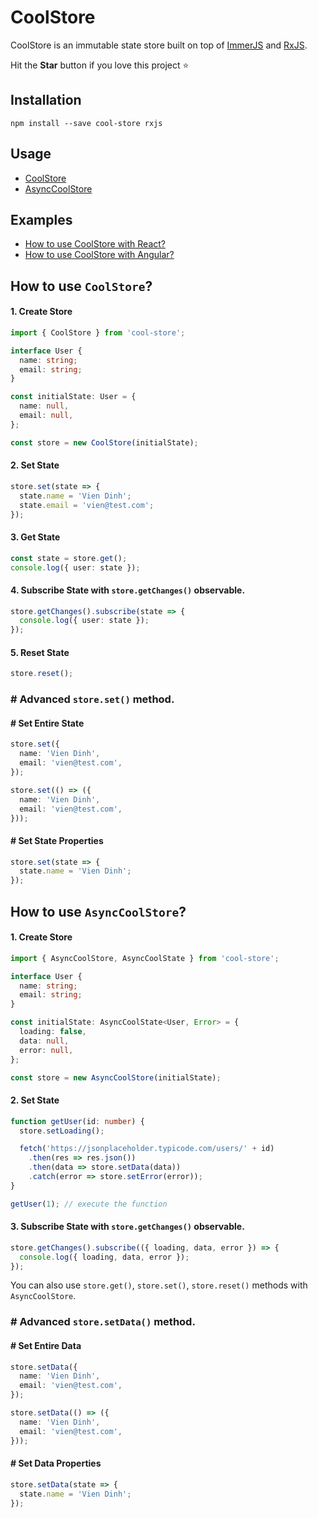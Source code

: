 # CoolStore

CoolStore is an immutable state store built on top of [ImmerJS](https://www.npmjs.com/package/immer) and [RxJS](https://www.npmjs.com/package/rxjs).

Hit the **Star** button if you love this project ⭐️

## Installation

```
npm install --save cool-store rxjs
```

## Usage

- [CoolStore](https://github.com/Maxvien/cool-store#how-to-use-coolstore)
- [AsyncCoolStore](https://github.com/Maxvien/cool-store#how-to-use-asynccoolstore)

## Examples

- [How to use CoolStore with React?](https://github.com/Maxvien/cool-store/tree/master/examples/cool-store-react)
- [How to use CoolStore with Angular?](https://github.com/Maxvien/cool-store/tree/master/examples/cool-store-angular)

## How to use `CoolStore`?

#### 1. Create Store

```ts
import { CoolStore } from 'cool-store';

interface User {
  name: string;
  email: string;
}

const initialState: User = {
  name: null,
  email: null,
};

const store = new CoolStore(initialState);
```

#### 2. Set State

```ts
store.set(state => {
  state.name = 'Vien Dinh';
  state.email = 'vien@test.com';
});
```

#### 3. Get State

```ts
const state = store.get();
console.log({ user: state });
```

#### 4. Subscribe State with `store.getChanges()` observable.

```ts
store.getChanges().subscribe(state => {
  console.log({ user: state });
});
```

#### 5. Reset State

```ts
store.reset();
```

### # Advanced `store.set()` method.

#### # Set Entire State

```ts
store.set({
  name: 'Vien Dinh',
  email: 'vien@test.com',
});
```

```ts
store.set(() => ({
  name: 'Vien Dinh',
  email: 'vien@test.com',
}));
```

#### # Set State Properties

```ts
store.set(state => {
  state.name = 'Vien Dinh';
});
```

## How to use `AsyncCoolStore`?

#### 1. Create Store

```ts
import { AsyncCoolStore, AsyncCoolState } from 'cool-store';

interface User {
  name: string;
  email: string;
}

const initialState: AsyncCoolState<User, Error> = {
  loading: false,
  data: null,
  error: null,
};

const store = new AsyncCoolStore(initialState);
```

#### 2. Set State

```ts
function getUser(id: number) {
  store.setLoading();

  fetch('https://jsonplaceholder.typicode.com/users/' + id)
    .then(res => res.json())
    .then(data => store.setData(data))
    .catch(error => store.setError(error));
}

getUser(1); // execute the function
```

#### 3. Subscribe State with `store.getChanges()` observable.

```ts
store.getChanges().subscribe(({ loading, data, error }) => {
  console.log({ loading, data, error });
});
```

You can also use `store.get()`, `store.set()`, `store.reset()` methods with `AsyncCoolStore`.

### # Advanced `store.setData()` method.

#### # Set Entire Data

```ts
store.setData({
  name: 'Vien Dinh',
  email: 'vien@test.com',
});
```

```ts
store.setData(() => ({
  name: 'Vien Dinh',
  email: 'vien@test.com',
}));
```

#### # Set Data Properties

```ts
store.setData(state => {
  state.name = 'Vien Dinh';
});
```
